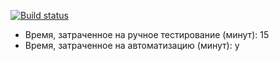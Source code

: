 [![Build status](https://ci.appveyor.com/api/projects/status/x3gutpyudvlqevlt?svg=true)](https://ci.appveyor.com/project/MikhailPonomarev/aqa-2-3-2-usersapi)

- Время, затраченное на ручное тестирование (минут): 15
- Время, затраченное на автоматизацию (минут): y